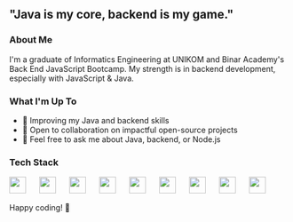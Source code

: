## "Java is my core, backend is my game."

### About Me
I'm a graduate of Informatics Engineering at UNIKOM and Binar Academy's Back End JavaScript Bootcamp. My strength is in backend development, especially with JavaScript & Java.

### What I'm Up To
- 🔧 Improving my Java and backend skills
- 🤝 Open to collaboration on impactful open-source projects
- 💬 Feel free to ask me about Java, backend, or Node.js

### Tech Stack
<p align="left">
  <img src="https://cdn.jsdelivr.net/gh/devicons/devicon/icons/html5/html5-original.svg" width="30" style="margin-right: 20px;"/>
  <img src="https://cdn.jsdelivr.net/gh/devicons/devicon/icons/css3/css3-original.svg" width="30" style="margin-right: 20px;"/>
  <img src="https://cdn.jsdelivr.net/gh/devicons/devicon/icons/javascript/javascript-original.svg" width="30" style="margin-right: 20px;"/>
  <img src="https://cdn.jsdelivr.net/gh/devicons/devicon/icons/nodejs/nodejs-original.svg" width="30" style="margin-right: 20px;"/>
  <img src="https://cdn.jsdelivr.net/gh/devicons/devicon/icons/express/express-original.svg" width="30" style="margin-right: 20px;"/>
  <img src="https://cdn.jsdelivr.net/gh/devicons/devicon/icons/java/java-original.svg" width="30" style="margin-right: 20px;"/>
  <img src="https://cdn.jsdelivr.net/gh/devicons/devicon/icons/bootstrap/bootstrap-original.svg" width="30" style="margin-right: 20px;"/>
  <img src="https://cdn.jsdelivr.net/gh/devicons/devicon/icons/mysql/mysql-original.svg" width="30" style="margin-right: 20px;"/>
  <img src="https://cdn.jsdelivr.net/gh/devicons/devicon/icons/postgresql/postgresql-original.svg" width="30" style="margin-right: 20px;"/>
</p>


Happy coding! 🚀
